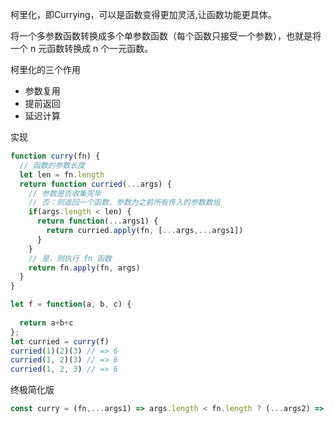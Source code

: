 
柯里化，即Currying，可以是函数变得更加灵活,让函数功能更具体。

将一个多参数函数转换成多个单参数函数（每个函数只接受一个参数），也就是将一个 n 元函数转换成 n 个一元函数。


柯里化的三个作用
* 参数复用 
* 提前返回 
* 延迟计算



实现
```js
function curry(fn) {
  // 函数的参数长度
  let len = fn.length
  return function curried(...args) {
    // 参数是否收集完毕
    // 否：则返回一个函数，参数为之前所有传入的参数数组
    if(args.length < len) {
      return function(...args1) {
        return curried.apply(fn, [...args,...args1])
      }
    }
    // 是，则执行 fn 函数
    return fn.apply(fn, args)
  }
}

let f = function(a, b, c) {
 
  return a+b+c
};
let curried = curry(f)
curried(1)(2)(3) // => 6
curried(1, 2)(3) // => 6
curried(1, 2, 3) // => 6
```

终极简化版
```js
const curry = (fn,...args1) => args.length < fn.length ? (...args2) => curry(fn,...args1,...args2) : fn(...args1)
```

